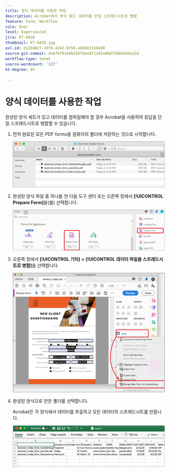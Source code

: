 ```yaml
---
title: 양식 데이터를 사용한 작업
description: Acrobat에서 양식 필드 데이터를 단일 스프레드시트로 병합
feature: Form, Workflow
role: User
level: Experienced
jira: KT-6828
thumbnail: KT-6828.jpg
exl-id: d1284027-7df6-4242-9756-e0d401156498
source-git-commit: 4e6fbf91e96d26f9ee8f1105ad68738b9450a32d
workflow-type: tm+mt
source-wordcount: '127'
ht-degree: 0%

---
```


# 양식 데이터를 사용한 작업

완성된 양식 세트가 있고 데이터를 컴파일해야 할 경우 Acrobat을 사용하여 응답을 단일 스프레드시트로 병합할 수 있습니다.

1. 먼저 완료된 모든 PDF forms을 컴퓨터의 폴더에 저장하는 것으로 시작합니다.

   ![양식 데이터 단계 1](../assets/FormData_1.png)

1. 완성된 양식 파일 중 하나를 연 다음 도구 센터 또는 오른쪽 창에서 **[!UICONTROL Prepare Form]**&#x200B;을(를) 선택합니다.

   ![양식 데이터 단계 2](../assets/FormData_2.png)

1. 오른쪽 창에서 **[!UICONTROL 기타]** **>** **[!UICONTROL 데이터 파일을 스프레드시트로 병합]**&#x200B;을 선택합니다.

   ![양식 데이터 단계 3](../assets/FormData_3.png)

1. 완성된 양식으로 만든 폴더를 선택합니다.

   Acrobat은 각 양식에서 데이터를 추출하고 모든 데이터의 스프레드시트를 만듭니다.

   ![양식 데이터 4단계](../assets/FormData_4.png)
